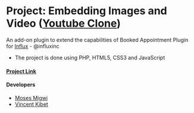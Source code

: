# Project: Embedding Images and Video ([Youtube Clone](https://www.youtube.com/watch?v=V74l_zS1x8E))

An add-on plugin to extend the capabilities of Booked Appointment Plugin for [Influx](https://www.influx.com/) - @influxinc
* The project is done using PHP, HTML5, CSS3 and JavaScript


#### [Project Link](https://github.com/mosesmuchemi/booked-extension-add-on)

#### Developers

* [Moses Migwi](https://github.com/mosesmuchemi)
* [Vincent Kibet](https://github.com/#)
